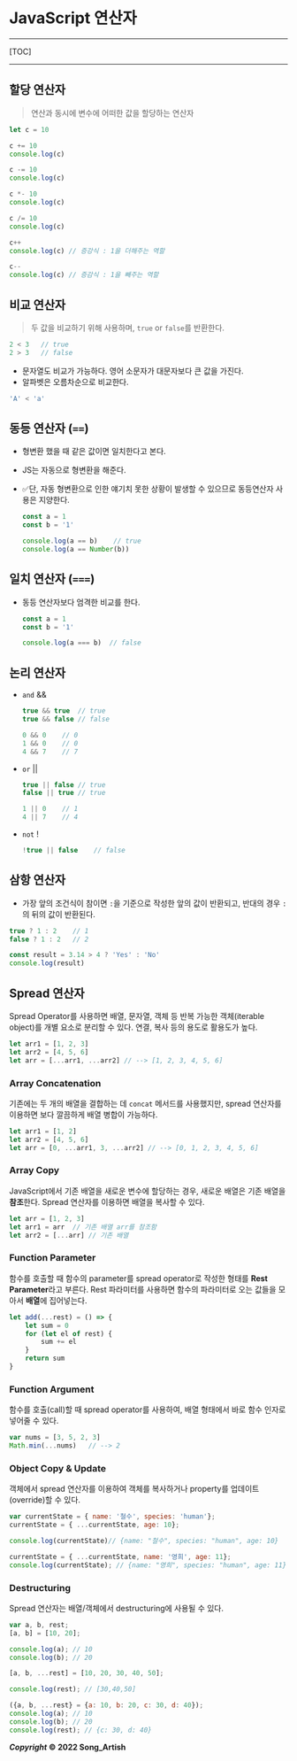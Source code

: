 # JavaScript 연산자

---

[TOC]

---



## 할당 연산자

> 연산과 동시에 변수에 어떠한 값을 할당하는 연산자

```javascript
let c = 10

c += 10
console.log(c)

c -= 10
console.log(c)

c *- 10
console.log(c)

c /= 10
console.log(c)

c++
console.log(c) // 증강식 : 1을 더해주는 역할

c--
console.log(c) // 증감식 : 1을 빼주는 역할
```



## 비교 연산자

> 두 값을 비교하기 위해 사용하며, `true` or `false`를 반환한다.

```javascript
2 < 3	// true
2 > 3	// false
```

- 문자열도 비교가 가능하다. 영어 소문자가 대문자보다 큰 값을 가진다.
- 알파벳은 오름차순으로 비교한다.

```javascript
'A' < 'a'
```



## 동등 연산자 (`==`)

- 형변환 했을 때 같은 값이면 일치한다고 본다.

- JS는 자동으로 형변환을 해준다.

- :white_check_mark:단, 자동 형변환으로 인한 얘기치 못한 상황이 발생할 수 있으므로 동등연산자 사용은 지양한다.

  ```javascript
  const a = 1
  const b = '1'
  
  console.log(a == b)	 // true
  console.log(a == Number(b))
  ```



## 일치 연산자 (`===`)

- 동등 연산자보다 엄격한 비교를 한다.

  ```javascript
  const a = 1
  const b = '1'
  
  console.log(a === b)	// false
  ```



## 논리 연산자

- `and` &&

  ```javascript
  true && true	// true
  true && false	// false
  
  0 && 0	// 0
  1 && 0	// 0
  4 && 7	// 7
  ```

- `or` ||

  ```javascript
  true || false	// true
  false || true	// true
  
  1 || 0	// 1
  4 || 7	// 4
  ```

- `not` !

  ```javascript
  !true || false	// false
  ```



## 삼항 연산자

- 가장 앞의 조건식이 참이면 `:`을 기준으로 작성한 앞의 값이 반환되고, 반대의 경우 `:`의 뒤의 값이 반환된다.

```javascript
true ? 1 : 2	// 1
false ? 1 : 2	// 2
```

```javascript
const result = 3.14 > 4 ? 'Yes' : 'No'
console.log(result)
```



## Spread 연산자

Spread Operator를 사용하면 배열, 문자열, 객체 등 반복 가능한 객체(iterable object)를 개별 요소로 분리할 수 있다. 연결, 복사 등의 용도로 활용도가 높다.

```javascript
let arr1 = [1, 2, 3]
let arr2 = [4, 5, 6]
let arr = [...arr1, ...arr2] // --> [1, 2, 3, 4, 5, 6]
```

### Array Concatenation

기존에는 두 개의 배열을 결합하는 데 `concat` 메서드를 사용했지만, spread 연산자를 이용하면 보다 깔끔하게 배열 병합이 가능하다.

```javascript
let arr1 = [1, 2]
let arr2 = [4, 5, 6]
let arr = [0, ...arr1, 3, ...arr2] // --> [0, 1, 2, 3, 4, 5, 6]
```

### Array Copy

JavaScript에서 기존 배열을 새로운 변수에 할당하는 경우, 새로운 배열은 기존 배열을 **참조**한다. Spread 연산자를 이용하면 배열을 복사할 수 있다.

```javascript
let arr = [1, 2, 3]
let arr1 = arr	// 기존 배열 arr를 참조함
let arr2 = [...arr]	// 기존 배열
```

### Function Parameter

함수를 호출할 때 함수의 parameter를 spread operator로 작성한 형태를 **Rest Parameter**라고 부른다. Rest 파라미터를 사용하면 함수의 파라미터로 오는 값들을 모아서 **배열**에 집어넣는다.

```javascript
let add(...rest) = () => {
    let sum = 0
    for (let el of rest) {
        sum += el
    }
    return sum
}
```

### Function Argument

함수를 호출(call)할 때 spread operator를 사용하여, 배열 형태에서 바로 함수 인자로 넣어줄 수 있다.

```javascript
var nums = [3, 5, 2, 3]
Math.min(...nums)	// --> 2
```

### Object Copy & Update

객체에서 spread 연산자를 이용하여 객체를 복사하거나 property를 업데이트(override)할 수 있다.

```javascript
var currentState = { name: '철수', species: 'human'};
currentState = { ...currentState, age: 10}; 

console.log(currentState)// {name: "철수", species: "human", age: 10}

currentState = { ...currentState, name: '영희', age: 11}; 
console.log(currentState); // {name: "영희", species: "human", age: 11}
```

### Destructuring

Spread 연산자는 배열/객체에서 destructuring에 사용될 수 있다.

```javascript
var a, b, rest;
[a, b] = [10, 20];

console.log(a); // 10
console.log(b); // 20

[a, b, ...rest] = [10, 20, 30, 40, 50];

console.log(rest); // [30,40,50]

({a, b, ...rest} = {a: 10, b: 20, c: 30, d: 40});
console.log(a); // 10
console.log(b); // 20
console.log(rest); // {c: 30, d: 40}
```



***Copyright* © 2022 Song_Artish**
